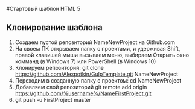 #Стартовый шаблон HTML 5
## Клонирование шаблона
1. Cоздаем пустой репозиторий NameNewProject на Github.com
2. На своем ПК открываем папку с проектами, и удерживая Shift, правой клавишей мыши вызываем меню, выбираем Открыть окно комманд (в Windows 7) или PowerShell (в Windows 10)
3. Клонируем репозиторий: git clone https://github.com/Alexpotkin/GulpTemplate.git NameNewProject
4. Переходим в созданную папку с проектом: cd NameNewProject
5. Добавляем свой репозиторий git remote add origin https://github.com/%username%/NameFirstProject.git
6. git push -u FirstProject master